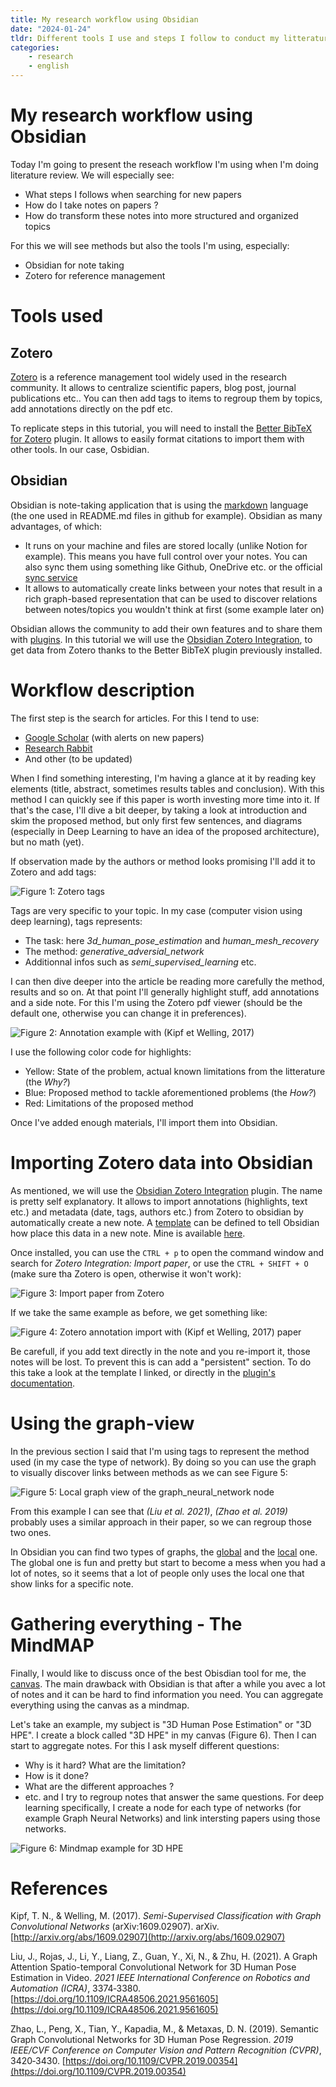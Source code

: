 ```yaml
---
title: My research workflow using Obsidian
date: "2024-01-24"
tldr: Different tools I use and steps I follow to conduct my litterature review 
categories:
    - research
    - english
---
```



# My research workflow using Obsidian

Today I'm going to present the reseach workflow I'm using when I'm doing literature review. We will especially see:
- What steps I follows when searching for new papers
- How do I take notes on papers ?
- How do transform these notes into more structured and organized topics

For this we will see methods but also the tools I'm using, especially:
- Obsidian for note taking
- Zotero for reference management

# Tools used


## Zotero

[Zotero](https://www.zotero.org/) is a reference management tool widely used in the research community.  It allows to centralize scientific papers, blog post, journal publications etc.. You can then add tags to items to regroup them by topics, add annotations directly on the pdf etc.

To replicate steps in this tutorial, you will need to install the [Better BibTeX for Zotero](https://retorque.re/zotero-better-bibtex/installation/) plugin. It allows to easily format citations to import them with other tools. In our case, Osbidian.

## Obsidian

Obsidian is note-taking application that is using the [markdown](https://www.markdownguide.org/cheat-sheet/) language (the one used in README.md files in github for example).  Obsidian as many advantages, of which:
- It runs on your machine and files are stored locally (unlike Notion for example). This means you have full control over your notes. You can also sync them using something like Github, OneDrive etc. or the official [sync service](https://obsidian.md/sync)
- It allows to automatically create links between your notes that result in a rich graph-based representation that can be used to discover relations between notes/topics you wouldn't think at first (some example later on)

Obsidian allows the community to add their own features and to share them with [plugins](https://obsidian.md/plugins).  In this tutorial we will use the [Obsidian Zotero Integration](https://github.com/mgmeyers/obsidian-zotero-integration), to get data from Zotero thanks to the Better BibTeX plugin previously installed.


# Workflow description

The first step is the search for articles. For this I tend to use:
- [Google Scholar](https://scholar.google.com/) (with alerts on new papers)
- [Research Rabbit](https://www.researchrabbit.ai/)
- And other (to be updated)

When I find something interesting, I'm having a glance at it by reading key elements (title, abstract, sometimes results tables and conclusion). With this method I can quickly see if this paper is worth investing more time into it.
If that's the case, I'll dive a bit deeper, by taking a look at introduction and skim the proposed method, but only first few sentences, and diagrams (especially in Deep Learning to have an idea of the proposed architecture), but no math (yet).

If observation made by the authors or method looks promising I'll add it to Zotero and add tags:

![Figure 1: Zotero tags](https://raw.githubusercontent.com/MercierLucas/lucasmercier/master/src/lib/assets/images/blog_workflow_academic_zotero_tags.png)

Tags are very specific to your topic. In my case (computer vision using deep learning), tags represents:
- The task: here *3d_human_pose_estimation* and *human_mesh_recovery*
- The method: *generative_adversial_network*
- Additionnal infos such as *semi_supervised_learning* etc.

I can then dive deeper into the article be reading more carefully the method, results and so on. At that point I'll generally highlight stuff, add annotations and a side note. For this I'm using the Zotero pdf viewer (should be the default one, otherwise you can change it in preferences).

![Figure 2: Annotation example with (Kipf et Welling, 2017)](https://raw.githubusercontent.com/MercierLucas/lucasmercier/master/src/lib/assets/images/blog_workflow_academic_zotero_annotations.png)

I use the following color code for highlights:
- Yellow: State of the problem, actual known limitations from the litterature (the *Why?*)
- Blue: Proposed method to tackle aforementioned problems (the *How?*)
- Red: Limitations of the proposed method

Once I've added enough materials, I'll import them into Obsidian.

# Importing Zotero data into Obsidian

As mentioned, we will use the [Obsidian Zotero Integration](https://github.com/mgmeyers/obsidian-zotero-integration) plugin. The name is pretty self explanatory. It allows to import annotations (highlights, text etc.) and metadata (date, tags, authors etc.) from Zotero to obsidian by automatically create a new note. A [template](https://github.com/mgmeyers/obsidian-zotero-integration/blob/main/docs/Templating.md) can be defined to tell Obsidian how place this data in a new note. Mine is available [here](https://github.com/MercierLucas/lucasmercier/blob/master/src/lib/assets/files/zotero_integration_template.md).

Once installed, you can use the `CTRL + p` to open the command window and search for  *Zotero Integration: Import paper*, or use the `CTRL + SHIFT + O` (make sure tha Zotero is open, otherwise it won't work):

![Figure 3: Import paper from Zotero](https://raw.githubusercontent.com/MercierLucas/lucasmercier/master/src/lib/assets/images/zotero_integration_import.png)

If we take the same example as before, we get something like:

![Figure 4: Zotero annotation import with (Kipf et Welling, 2017) paper](https://raw.githubusercontent.com/MercierLucas/lucasmercier/master/src/lib/assets/images/export_zotero_integration.png)

Be carefull, if you add text directly in the note and you re-import it, those notes will be lost. To prevent this is can add a "persistent" section. To do this take a look at the template I linked, or directly in the [plugin's documentation](https://github.com/mgmeyers/obsidian-zotero-integration/blob/main/docs/Templating.md). 

# Using the graph-view

In the previous section I said that I'm using tags to represent the method used (in my case the type of network). By doing so you can use the graph to visually discover links between methods as we can see Figure 5:

![Figure 5: Local graph view of the graph_neural_network node](https://raw.githubusercontent.com/MercierLucas/lucasmercier/master/src/lib/assets/images/graph_view_gcn.png)


From this example I can see that *(Liu et al. 2021)*, *(Zhao et al. 2019)* probably uses a similar approach in their paper, so we can regroup those two ones.

In Obsidian you can find two types of graphs, the [global](https://help.obsidian.md/Plugins/Graph+view) and the [local](https://help.obsidian.md/Plugins/Graph+view#Local+Graph) one. The global one is fun and pretty but start to become a mess when you had a lot of notes, so it seems that a lot of people only uses the local one that show links for a specific note.

# Gathering everything - The MindMAP

Finally, I would like to discuss once of the best Obisdian tool for me, the [canvas](https://obsidian.md/canvas). The main drawback with Obsidian is that after a while you avec a lot of notes and it can be hard to find information you need.
You can aggregate everything using the canvas as a mindmap. 

Let's take an example, my subject is "3D Human Pose Estimation" or "3D HPE". I create a block called "3D HPE" in my canvas (Figure 6). 
Then I can start to aggregate notes. For this I ask myself different questions:
- Why is it hard? What are the limitation?
- How is it done?
- What are the different approaches ?
- etc.
and I try to regroup notes that answer the same questions. For deep learning specifically, I create a node for each type of networks (for example Graph Neural Networks) and link intersting papers using those networks.

![Figure 6: Mindmap example for 3D HPE](https://raw.githubusercontent.com/MercierLucas/lucasmercier/master/src/lib/assets/images/mindmap_obsidian.png)

# References

Kipf, T. N., & Welling, M. (2017). _Semi-Supervised Classification with Graph Convolutional Networks_ (arXiv:1609.02907). arXiv. [http://arxiv.org/abs/1609.02907](http://arxiv.org/abs/1609.02907)

Liu, J., Rojas, J., Li, Y., Liang, Z., Guan, Y., Xi, N., & Zhu, H. (2021). A Graph Attention Spatio-temporal Convolutional Network for 3D Human Pose Estimation in Video. _2021 IEEE International Conference on Robotics and Automation (ICRA)_, 3374‑3380. [https://doi.org/10.1109/ICRA48506.2021.9561605](https://doi.org/10.1109/ICRA48506.2021.9561605)

Zhao, L., Peng, X., Tian, Y., Kapadia, M., & Metaxas, D. N. (2019). Semantic Graph Convolutional Networks for 3D Human Pose Regression. _2019 IEEE/CVF Conference on Computer Vision and Pattern Recognition (CVPR)_, 3420‑3430. [https://doi.org/10.1109/CVPR.2019.00354](https://doi.org/10.1109/CVPR.2019.00354)
